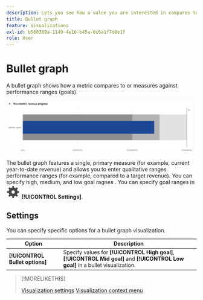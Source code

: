 ```yaml
---
description: Lets you see how a value you are interested in compares to or measures against other performance ranges (goals).
title: Bullet graph
feature: Visualizations
exl-id: b560389a-1149-4e16-b45a-0c6a1f7d0e1f
role: User
---
```

# Bullet graph

A bullet graph shows how a metric compares to or measures against performance ranges (goals). 

 ![](assets/bullet.png)

The bullet graph features a single, primary measure (for example, current year-to-date revenue) and allows you to enter qualitative ranges performance ranges (for example, compared to a target revenue). You can specify high, medium, and low goal ragnes . You can specify goal ranges in ![Setting](/help/assets/icons/Setting.svg) **[!UICONTROL Settings]**.

## Settings

You can specify specific options for a bullet graph visualization. 

| Option | Description |
|---|---|
| **[!UICONTROL Bullet options]** | Specify values for **[!UICONTROL High goal]**, **[!UICONTROL Mid goal]** and **[!UICONTROL Low goal]** in a bullet visualization. |

>[!MORELIKETHIS]
>
>[Visualization settings](freeform-analysis-visualizations.md#settings)
>[Visualization context menu](freeform-analysis-visualizations.md#context-menu)

